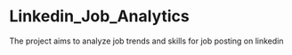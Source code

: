 # Linkedin_Job_Analytics

The project aims to analyze job trends and skills for job posting on linkedin
